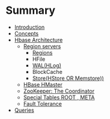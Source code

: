 # Summary

* [Introduction](README.md)
* [Concepts](concepts.md)
* [Hbase Architecture](hbase-architecture.md)
  * [Region servers](hbase-architecture/region-servers.md)
    * [Regions](hbase-architecture/region-servers/regions.md)
    * HFile
    * [WAL\(HLog\)](hbase-architecture/region-servers/hlog.md)
    * BlockCache
    * [Store\(HStore OR Memstore\)\)](hbase-architecture/region-servers/storehstore-or-memstore.md)
  * [HBase HMaster](hbase-architecture/hbase-hmaster.md)
  * [ZooKeeper: The Coordinator](hbase-architecture/zookeeper-the-coordinator.md)
  * [Special Tables ROOT , META](hbase-architecture/special-tables-root-meta.md)
  * [Fault Tolerance](hbase-architecture/fault-tolerance.md)
* [Queries](queries.md)

